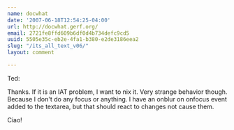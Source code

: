 ```yaml
---
name: docwhat
date: '2007-06-18T12:54:25-04:00'
url: http://docwhat.gerf.org/
email: 2721fe8ffd609b6df0d4b734defc9cd5
uuid: 5505e35c-eb2e-4fa1-b380-e2de3186eea2
slug: "/its_all_text_v06/"
layout: comment

---
```


Ted:

Thanks.  If it is an IAT problem, I want to nix it.  Very strange behavior though.  Because I don't do any focus or anything.  I have an onblur on onfocus event added to the textarea, but that should react to changes not cause them.

Ciao!
